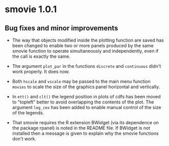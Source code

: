 # smovie 1.0.1

## Bug fixes and minor improvements

* The way that objects modified inside the plotting function are saved has been changed to enable two or more panels produced by the same smovie function to operate simultaneously and independently, even if the call is exactly the same.

* The argument `plot_par` in the functions `discrete` and `continuous` didn't work properly.  It does now.

* Both `hscale` and `vscale` may be passed to the main menu function `movies` to scale the size of the graphics panel horizontal and vertically.

* In `ett()` and `clt()` the legend position in plots of cdfs has been moved to "topleft" better to avoid overlapping the contents of the plot.  The argument `leg_cex` has been added to enable manual control of the size of the legends.

* That smovie requires the R extension BWidget (via its dependence on the package rpanel) is noted in the README file. If BWidget is not installed then a message is given to explain why the smovie functions don't work.
